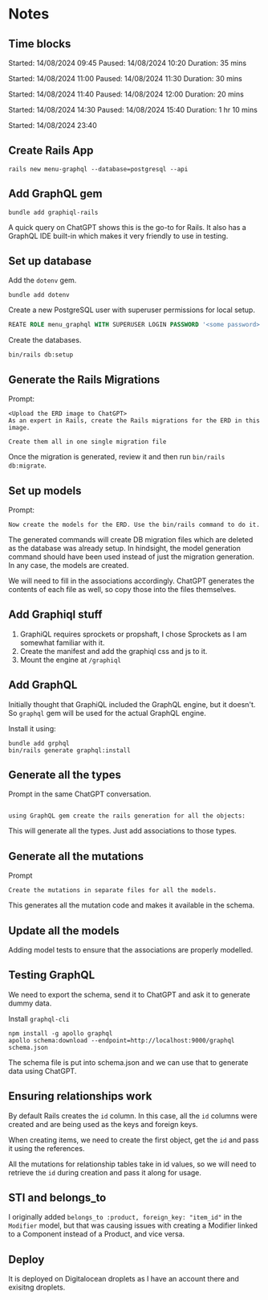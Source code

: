 # Notes

## Time blocks

Started: 14/08/2024 09:45
Paused: 14/08/2024 10:20
Duration: 35 mins

Started: 14/08/2024 11:00
Paused: 14/08/2024 11:30
Duration: 30 mins

Started: 14/08/2024 11:40
Paused: 14/08/2024 12:00
Duration: 20 mins

Started: 14/08/2024 14:30
Paused: 14/08/2024 15:40
Duration: 1 hr 10 mins

Started: 14/08/2024 23:40

## Create Rails App

```shell
rails new menu-graphql --database=postgresql --api
```

## Add GraphQL gem

```shell
bundle add graphiql-rails
```

A quick query on ChatGPT shows this is the go-to for Rails.
It also has a GraphQL IDE built-in which makes it very friendly to use in testing.

## Set up database

Add the `dotenv` gem.

```shell
bundle add dotenv
```

Create a new PostgreSQL user with superuser permissions for local setup.

```sql
REATE ROLE menu_graphql WITH SUPERUSER LOGIN PASSWORD '<some password>';
```

Create the databases.

```shell
bin/rails db:setup
```

## Generate the Rails Migrations

Prompt:

```text
<Upload the ERD image to ChatGPT>
As an expert in Rails, create the Rails migrations for the ERD in this image.

Create them all in one single migration file
```

Once the migration is generated, review it and then run `bin/rails db:migrate`.

## Set up models

Prompt:

```text
Now create the models for the ERD. Use the bin/rails command to do it.
```

The generated commands will create DB migration files which
are deleted as the database was already setup.
In hindsight, the model generation command should have been
used instead of just the migration generation.
In any case, the models are created.

We will need to fill in the associations accordingly.
ChatGPT generates the contents of each file as well,
so copy those into the files themselves.

## Add Graphiql stuff

1. GraphiQL requires sprockets or propshaft,
   I chose Sprockets as I am somewhat familiar with it.
2. Create the manifest and add the graphiql css and js to it.
3. Mount the engine at `/graphiql`

## Add GraphQL

Initially thought that GraphiQL included the GraphQL engine,
but it doesn't.
So `graphql` gem will be used for the actual GraphQL engine.

Install it using:

```shell
bundle add grphql
bin/rails generate graphql:install
```

## Generate all the types

Prompt in the same ChatGPT conversation.

```text

using GraphQL gem create the rails generation for all the objects:
```

This will generate all the types. Just add associations to those types.

## Generate all the mutations

Prompt

```text
Create the mutations in separate files for all the models.
```

This generates all the mutation code and makes it available in the schema.

## Update all the models

Adding model tests to ensure that the associations are properly modelled.

## Testing GraphQL

We need to export the schema, send it to ChatGPT and ask it to generate dummy data.

Install `graphql-cli`

```shell
npm install -g apollo graphql
apollo schema:download --endpoint=http://localhost:9000/graphql schema.json
```

The schema file is put into schema.json and we can use that to generate
data using ChatGPT.

## Ensuring relationships work

By default Rails creates the `id` column.
In this case, all the `id` columns were created and are being used as the keys
and foreign keys.

When creating items, we need to create the first object, get the `id` and pass
it using the references.

All the mutations for relationship tables take in id values, so we will need
to retrieve the `id` during creation and pass it along for usage.

## STI and belongs_to

I originally added `belongs_to :product, foreign_key: "item_id"` in the
`Modifier` model, but that was causing issues with creating a Modifier
linked to a Component instead of a Product, and vice versa.

## Deploy

It is deployed on Digitalocean droplets as I have an account there and
exisitng droplets.
